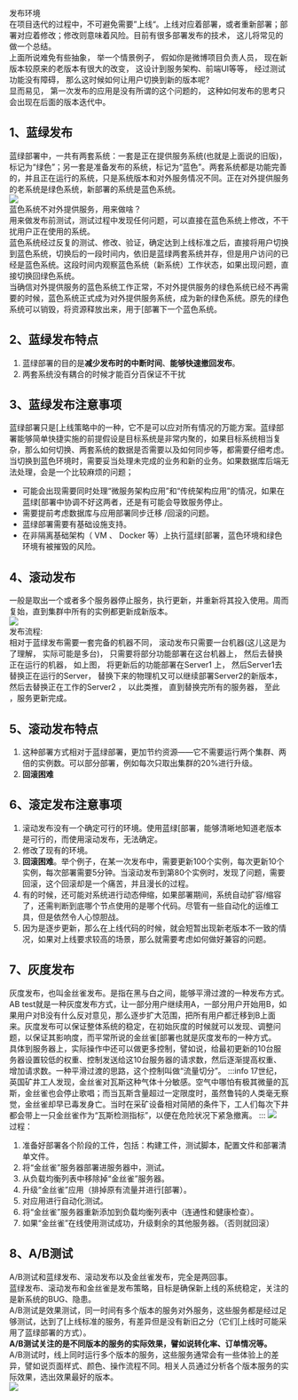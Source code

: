 发布环境<br />在项目迭代的过程中，不可避免需要”上线“。上线对应着部署，或者重新部署；部署对应着修改；修改则意味着风险。目前有很多部署发布的技术， 这儿将常见的做一个总结。<br />上面所说难免有些抽象， 举一个情景例子， 假如你是微博项目负责人员， 现在新版本较原来的老版本有很大的改变， 这设计到服务架构、前端UI等等， 经过测试功能没有障碍， 那么这时候如何让用户切换到新的版本呢?<br />显而易见， 第一次发布的应用是没有所谓的这个问题的， 这种如何发布的思考只会出现在后面的版本迭代中。
<a name="KafJs"></a>
## 1、蓝绿发布
蓝绿部署中，一共有两套系统：一套是正在提供服务系统(也就是上面说的旧版)，标记为“绿色”；另一套是准备发布的系统，标记为“蓝色”。两套系统都是功能完善的，并且正在运行的系统，只是系统版本和对外服务情况不同。正在对外提供服务的老系统是绿色系统，新部署的系统是蓝色系统。<br />![](https://cdn.nlark.com/yuque/0/2021/webp/396745/1637805700398-92150eae-6eae-4107-b98b-a38654a6f2c5.webp#clientId=uce270756-991d-4&from=paste&id=u6ea8cc93&originalType=url&ratio=1&rotation=0&showTitle=false&status=done&style=shadow&taskId=ue24e1ac9-00c1-4a07-97b5-4f0e2e4db1f&title=)<br />蓝色系统不对外提供服务，用来做啥？<br />用来做发布前测试，测试过程中发现任何问题，可以直接在蓝色系统上修改，不干扰用户正在使用的系统。<br />蓝色系统经过反复的测试、修改、验证，确定达到上线标准之后，直接将用户切换到蓝色系统，切换后的一段时间内，依旧是蓝绿两套系统并存，但是用户访问的已经是蓝色系统。这段时间内观察蓝色系统（新系统）工作状态，如果出现问题，直接切换回绿色系统。<br />当确信对外提供服务的蓝色系统工作正常，不对外提供服务的绿色系统已经不再需要的时候，蓝色系统正式成为对外提供服务系统，成为新的绿色系统。原先的绿色系统可以销毁，将资源释放出来，用于[部署下一个蓝色系统。
<a name="hhWf4"></a>
## 2、蓝绿发布特点

1. 蓝绿部署的目的是**减少发布时的中断时间**、**能够快速撤回发布**。
2. 两套系统没有耦合的时候才能百分百保证不干扰
<a name="o3SQW"></a>
## 3、蓝绿发布注意事项
蓝绿部署只是[上线策略中的一种，它不是可以应对所有情况的万能方案。蓝绿部署能够简单快捷实施的前提假设是目标系统是非常内聚的，如果目标系统相当复杂，那么如何切换、两套系统的数据是否需要以及如何同步等，都需要仔细考虑。<br />当切换到蓝色环境时，需要妥当处理未完成的业务和新的业务。如果数据库后端无法处理，会是一个比较麻烦的问题；

- 可能会出现需要同时处理“微服务架构应用”和“传统架构应用”的情况，如果在蓝绿[部署中协调不好这两者，还是有可能会导致服务停止。
- 需要提前考虑数据库与应用部署同步迁移 /回滚的问题。
- 蓝绿部署需要有基础设施支持。
- 在非隔离基础架构（ VM 、 Docker 等）上执行蓝绿[部署，蓝色环境和绿色环境有被摧毁的风险。
<a name="YokpO"></a>
## 4、滚动发布
一般是取出一个或者多个服务器停止服务，执行更新，并重新将其投入使用。周而复始，直到集群中所有的实例都更新成新版本。<br />![](https://cdn.nlark.com/yuque/0/2021/webp/396745/1637805700254-b47fa532-8fec-48cd-9a64-37ac1e69b42d.webp#clientId=uce270756-991d-4&from=paste&id=u3a61d19a&originalType=url&ratio=1&rotation=0&showTitle=false&status=done&style=shadow&taskId=u81df52fc-9ac6-40b4-908e-abda0812fb0&title=)<br />发布流程:<br />相对于蓝绿发布需要一套完备的机器不同， 滚动发布只需要一台机器(这儿这是为了理解， 实际可能是多台)， 只需要将部分功能部署在这台机器上， 然后去替换正在运行的机器， 如上图， 将更新后的功能部署在Server1 上， 然后Server1去替换正在运行的Server， 替换下来的物理机又可以继续部署Server2的新版本， 然后去替换正在工作的Server2 ， 以此类推， 直到替换完所有的服务器， 至此 ，服务更新完成。
<a name="hXzER"></a>
## 5、滚动发布特点

1. 这种部署方式相对于蓝绿部署，更加节约资源——它不需要运行两个集群、两倍的实例数。可以部分部署，例如每次只取出集群的20%进行升级。
2. **回滚困难**
<a name="Of7Ox"></a>
## 6、滚定发布注意事项

1. 滚动发布没有一个确定可行的环境。使用蓝绿[部署，能够清晰地知道老版本是可行的，而使用滚动发布，无法确定。
2. 修改了现有的环境。
3. **回滚困难**。举个例子，在某一次发布中，需要更新100个实例，每次更新10个实例，每次部署需要5分钟。当滚动发布到第80个实例时，发现了问题，需要回滚，这个回滚却是一个痛苦，并且漫长的过程。
4. 有的时候，还可能对系统进行动态伸缩，如果部署期间，系统自动扩容/缩容了，还需判断到底哪个节点使用的是哪个代码。尽管有一些自动化的运维工具，但是依然令人心惊胆战。
5. 因为是逐步更新，那么在上线代码的时候，就会短暂出现新老版本不一致的情况，如果对上线要求较高的场景，那么就需要考虑如何做好兼容的问题。
<a name="XQrC8"></a>
## 7、灰度发布
灰度发布，也叫金丝雀发布。是指在黑与白之间，能够平滑过渡的一种发布方式。AB test就是一种灰度发布方式，让一部分用户继续用A，一部分用户开始用B，如果用户对B没有什么反对意见，那么逐步扩大范围，把所有用户都迁移到B上面来。灰度发布可以保证整体系统的稳定，在初始灰度的时候就可以发现、调整问题，以保证其影响度，而平常所说的金丝雀[部署也就是灰度发布的一种方式。<br />具体到服务器上，实际操作中还可以做更多控制，譬如说，给最初更新的10台服务器设置较低的权重、控制发送给这10台服务器的请求数，然后逐渐提高权重、增加请求数。一种平滑过渡的思路，这个控制叫做“流量切分”。
:::info
17世纪，英国矿井工人发现，金丝雀对瓦斯这种气体十分敏感。空气中哪怕有极其微量的瓦斯，金丝雀也会停止歌唱；而当瓦斯含量超过一定限度时，虽然鲁钝的人类毫无察觉，金丝雀却早已毒发身亡。当时在采矿设备相对简陋的条件下，工人们每次下井都会带上一只金丝雀作为“瓦斯检测指标”，以便在危险状况下紧急撤离。
:::
![](https://cdn.nlark.com/yuque/0/2021/webp/396745/1637805700079-f2da0801-bbde-438a-a1d7-199ee5a3aa6f.webp#clientId=uce270756-991d-4&from=paste&id=u9d16c1c7&originalType=url&ratio=1&rotation=0&showTitle=false&status=done&style=shadow&taskId=uc320db88-f098-452f-b111-2d0f1c5b1ac&title=)<br />过程：

1. 准备好部署各个阶段的工件，包括：构建工件，测试脚本，配置文件和部署清单文件。
2. 将“金丝雀”服务器部署进服务器中，测试。
3. 从负载均衡列表中移除掉“金丝雀”服务器。
4. 升级“金丝雀”应用（排掉原有流量并进行[部署）。
5. 对应用进行自动化测试。
6. 将“金丝雀”服务器重新添加到负载均衡列表中（连通性和健康检查）。
7. 如果“金丝雀”在线使用测试成功，升级剩余的其他服务器。（否则就回滚）
<a name="fvGqc"></a>
## 8、A/B测试
A/B测试和蓝绿发布、滚动发布以及金丝雀发布，完全是两回事。<br />蓝绿发布、滚动发布和金丝雀是发布策略，目标是确保新上线的系统稳定，关注的是新系统的BUG、隐患。<br />A/B测试是效果测试，同一时间有多个版本的服务对外服务，这些服务都是经过足够测试，达到了[上线标准的服务，有差异但是没有新旧之分（它们[上线时可能采用了蓝绿部署的方式）。<br />**A/B测试关注的是不同版本的服务的实际效果，譬如说转化率、订单情况等。**<br />A/B测试时，线上同时运行多个版本的服务，这些服务通常会有一些体验上的差异，譬如说页面样式、颜色、操作流程不同。相关人员通过分析各个版本服务的实际效果，选出效果最好的版本。<br />![](https://cdn.nlark.com/yuque/0/2021/webp/396745/1637805700251-497095c4-aea2-42bd-897f-8a9ff4a9cd75.webp#clientId=uce270756-991d-4&from=paste&id=u34ae7ce2&originalType=url&ratio=1&rotation=0&showTitle=false&status=done&style=none&taskId=ud5fec932-0a1f-41fa-af2c-5d2fccfd061&title=)
